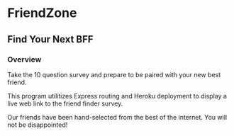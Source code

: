 # FriendZone 
## Find Your Next BFF

### Overview

Take the 10 question survey and prepare to be paired with your new best friend. 

This program utilitizes Express routing and Heroku deployment to display a live web link to the friend finder survey.

Our friends have been hand-selected from the best of the internet. You will not be disappointed!